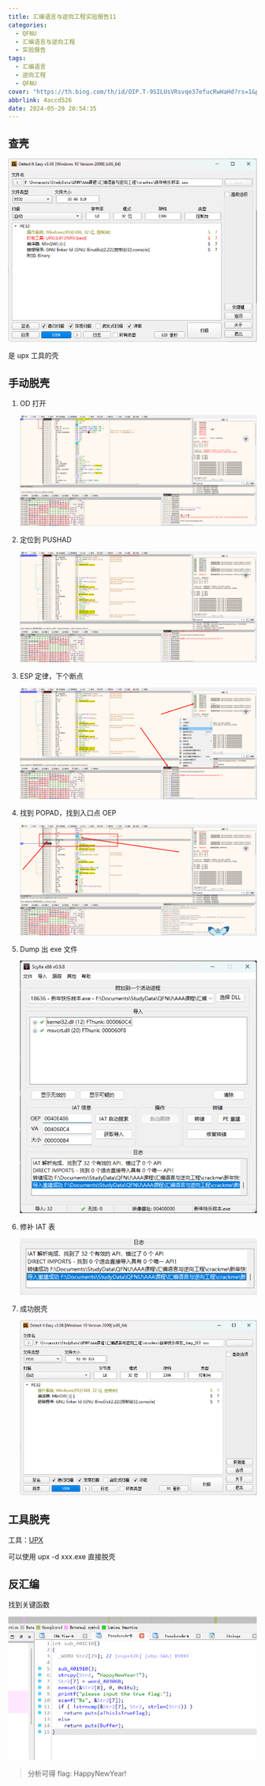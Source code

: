 ```yaml
---
title: 汇编语言与逆向工程实验报告11
categories:
  - QFNU
  - 汇编语言与逆向工程
  - 实验报告
tags:
  - 汇编语言
  - 逆向工程
  - QFNU
cover: "https://th.bing.com/th/id/OIP.T-9SILUsVRsvqe37efucRwHaHd?rs=1&pid=ImgDetMain"
abbrlink: 4accd526
date: 2024-05-20 20:54:35
---
```


## 查壳

![image-20240520205924221](../images/Reverse-project/11/image-20240520205924221.png)

是 upx 工具的壳

## 手动脱壳

1. OD 打开

   ![image-20240520210017372](../images/Reverse-project/11/image-20240520210017372.png)

2. 定位到 PUSHAD

   ![image-20240520210134796](../images/Reverse-project/11/image-20240520210134796.png)

3. ESP 定律，下个断点

   ![image-20240520210237057](../images/Reverse-project/11/image-20240520210237057.png)

4. 找到 POPAD，找到入口点 OEP

   ![image-20240520210458512](../images/Reverse-project/11/image-20240520210458512.png)

5. Dump 出 exe 文件

   ![image-20240520210533260](../images/Reverse-project/11/image-20240520210533260.png)

6. 修补 IAT 表

   ![image-20240520210637163](../images/Reverse-project/11/image-20240520210637163.png)

7. 成功脱壳

   ![image-20240520210738996](../images/Reverse-project/11/image-20240520210738996.png)

## 工具脱壳

工具：[UPX](https://upx.github.io/)

可以使用 upx -d xxx.exe 直接脱壳

## 反汇编

找到关键函数

![image-20240520211243016](../images/Reverse-project/11/image-20240520211243016.png)

> 分析可得 flag: HappyNewYear!
